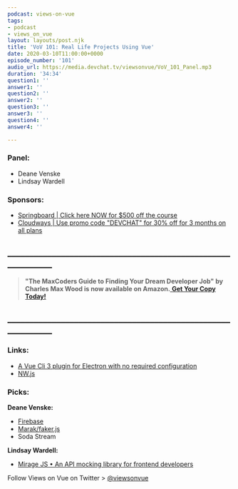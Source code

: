 ```yaml
---
podcast: views-on-vue
tags:
- podcast
- views_on_vue
layout: layouts/post.njk
title: 'VoV 101: Real Life Projects Using Vue'
date: 2020-03-10T11:00:00+0000
episode_number: '101'
audio_url: https://media.devchat.tv/viewsonvue/VoV_101_Panel.mp3
duration: '34:34'
question1: ''
answer1: ''
question2: ''
answer2: ''
question3: ''
answer3: ''
question4: ''
answer4: ''

---
```

### **Panel:**

* Deane Venske
* Lindsay Wardell

### **Sponsors:**

* [Springboard | Click here NOW for $500 off the course](https://www.springboard.com/workshops/software-engineering-career-track/?utm_source=devchat&utm_medium=podcast&utm_campaign=viewsonvue)
* [Cloudways | Use promo code "DEVCHAT" for 30% off for 3 months on all plans](https://www.cloudways.com/en/?id=546951&chan=Devchat&data1=Vue-show&data2=Podcast-4)

## **____________________________________________________________**

> **"The MaxCoders Guide to Finding Your Dream Developer Job" by Charles Max Wood is now available on Amazon.**[ **Get Your Copy Today!**](https://www.amazon.com/gp/product/B081MBL5C9/ref=as_li_ss_tl?ie=UTF8&linkCode=sl1&tag=devchattv-20&linkId=9d61363241636e2546ef46abba198746&language=en_US)

## **____________________________________________________________**

### **Links:**

* [A Vue Cli 3 plugin for Electron with no required configuration](https://github.com/nklayman/vue-cli-plugin-electron-builder)
* [NW.js](https://nwjs.io/)

### **Picks:**

**Deane Venske:**

* [Firebase](https://firebase.google.com/)
* [Marak/faker.js](https://github.com/marak/Faker.js/)
* Soda Stream

**Lindsay Wardell:**

* [Mirage JS • An API mocking library for frontend developers](https://miragejs.com/)

Follow Views on Vue on Twitter > [@viewsonvue](https://twitter.com/viewsonvue)